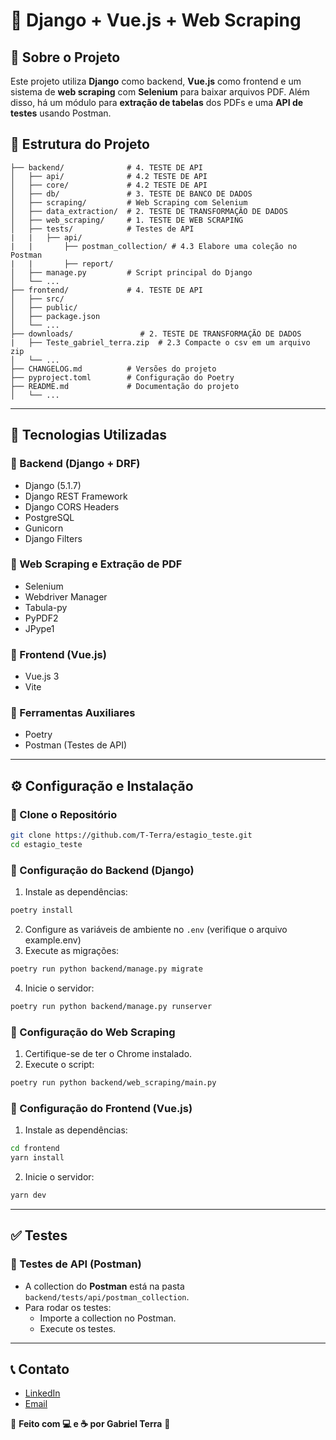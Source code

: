 # 📌 Django + Vue.js + Web Scraping

## 📝 Sobre o Projeto
Este projeto utiliza **Django** como backend, **Vue.js** como frontend e um sistema de **web scraping** com **Selenium** para baixar arquivos PDF. Além disso, há um módulo para **extração de tabelas** dos PDFs e uma **API de testes** usando Postman.

## 📂 Estrutura do Projeto
```
├── backend/              # 4. TESTE DE API
│   ├── api/              # 4.2 TESTE DE API
│   ├── core/             # 4.2 TESTE DE API
│   ├── db/               # 3. TESTE DE BANCO DE DADOS
│   ├── scraping/         # Web Scraping com Selenium
│   ├── data_extraction/  # 2. TESTE DE TRANSFORMAÇÃO DE DADOS
│   ├── web_scraping/     # 1. TESTE DE WEB SCRAPING
│   ├── tests/            # Testes de API
|   |   ├── api/
|   |       ├── postman_collection/ # 4.3 Elabore uma coleção no Postman
|   |       ├── report/
│   ├── manage.py         # Script principal do Django
│   └── ...
├── frontend/             # 4. TESTE DE API
│   ├── src/
│   ├── public/
│   ├── package.json
│   └── ...
├── downloads/               # 2. TESTE DE TRANSFORMAÇÃO DE DADOS
|   ├── Teste_gabriel_terra.zip  # 2.3 Compacte o csv em um arquivo zip
│   └── ...
├── CHANGELOG.md          # Versões do projeto
├── pyproject.toml        # Configuração do Poetry
├── README.md             # Documentação do projeto
│   └── ...
```

---

## 🚀 Tecnologias Utilizadas
### 🔹 Backend (Django + DRF)
- Django (5.1.7)
- Django REST Framework
- Django CORS Headers
- PostgreSQL
- Gunicorn
- Django Filters

### 🔹 Web Scraping e Extração de PDF
- Selenium
- Webdriver Manager
- Tabula-py
- PyPDF2
- JPype1

### 🔹 Frontend (Vue.js)
- Vue.js 3
- Vite

### 🔹 Ferramentas Auxiliares
- Poetry 
- Postman (Testes de API)

---

## ⚙️ Configuração e Instalação
### 🔹 Clone o Repositório
```bash
git clone https://github.com/T-Terra/estagio_teste.git
cd estagio_teste
```

### 🔹 Configuração do Backend (Django)
1. Instale as dependências:
```bash
poetry install
```
2. Configure as variáveis de ambiente no `.env` (verifique o arquivo example.env)
3. Execute as migrações:
```bash
poetry run python backend/manage.py migrate
```
4. Inicie o servidor:
```bash
poetry run python backend/manage.py runserver
```

### 🔹 Configuração do Web Scraping
1. Certifique-se de ter o Chrome instalado.
2. Execute o script:
```bash
poetry run python backend/web_scraping/main.py
```

### 🔹 Configuração do Frontend (Vue.js)
1. Instale as dependências:
```bash
cd frontend
yarn install
```
2. Inicie o servidor:
```bash
yarn dev
```

---

## ✅ Testes
### 🔹 Testes de API (Postman)
- A collection do **Postman** está na pasta `backend/tests/api/postman_collection`.
- Para rodar os testes:
  - Importe a collection no Postman.
  - Execute os testes.

---

## 📞 Contato
- [LinkedIn](https://www.linkedin.com/in/gabriel-pereira-terra/)
- [Email](mailto:gabrielterra322@gmail.com)

🔹 **Feito com 💻 e ☕ por Gabriel Terra** 🚀

